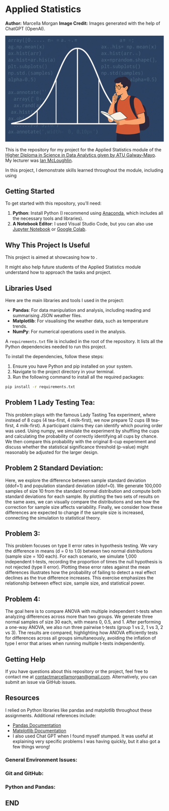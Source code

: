# Applied Statistics
**Author:** Marcella Morgan
**Image Credit:** Images generated with the help of ChatGPT (OpenAI).

![Cover Image](images/student_with_curve.png)

This is the repository for my project for the Applied Statistics module of the [Higher Diploma in Science in Data Analytics given by ATU Galway-Mayo](https://www.gmit.ie/higher-diploma-in-science-in-computing-in-data-analytics). My lecturer was [Ian McLoughlin](https://github.com/ianmcloughlin).

In this project, I demonstrate skills learned throughout the module, including using 

## Getting Started

To get started with this repository, you’ll need:  
1. **Python**: Install Python (I recommend using [Anaconda](https://www.anaconda.com/), which includes all the necessary tools and libraries).  
2. **A Notebook Editor**: I used Visual Studio Code, but you can also use [Jupyter Notebook](https://jupyter.org/) or [Google Colab](https://colab.research.google.com/).  



## Why This Project Is Useful
This project is aimed at showcasing how to . 

It might also help future students of the Applied Statistics module understand how to approach the tasks and project.

## Libraries Used
Here are the main libraries and tools I used in the project:
- **Pandas**: For data manipulation and analysis, including reading and summarising JSON weather files.
- **Matplotlib**: For visualising the weather data, such as temperature trends.
- **NumPy**: For numerical operations used in the analysis.

A `requirements.txt` file is included in the root of the repository. It lists all the Python dependencies needed to run this project.

To install the dependencies, follow these steps:

1. Ensure you have Python and pip installed on your system.
2. Navigate to the project directory in your terminal.
3. Run the following command to install all the required packages:

```bash
pip install -r requirements.txt
```

## Problem 1 Lady Testing Tea:

This problem plays with the famous Lady Tasting Tea experiment, where instead of 8 cups (4 tea-first, 4 milk-first), we now prepare 12 cups (8 tea-first, 4 milk-first). A participant claims they can identify which pouring order was used. Using numpy, we simulate the experiment by shuffling the cups and calculating the probability of correctly identifying all cups by chance. We then compare this probability with the original 8-cup experiment and discuss whether the statistical significance threshold (p-value) might reasonably be adjusted for the larger design.


## Problem 2 Standard Deviation:

Here, we explore the difference between sample standard deviation (ddof=1) and population standard deviation (ddof=0). We generate 100,000 samples of size 10 from the standard normal distribution and compute both standard deviations for each sample. By plotting the two sets of results on the same axes, we can visually compare the distributions and see how the correction for sample size affects variability. Finally, we consider how these differences are expected to change if the sample size is increased, connecting the simulation to statistical theory.




## Problem 3:

This problem focuses on type II error rates in hypothesis testing. We vary the difference in means (d = 0 to 1.0) between two normal distributions (sample size = 100 each). For each scenario, we simulate 1,000 independent t-tests, recording the proportion of times the null hypothesis is not rejected (type II error). Plotting these error rates against the mean differences illustrates how the probability of failing to detect a real effect declines as the true difference increases. This exercise emphasizes the relationship between effect size, sample size, and statistical power.


## Problem 4:

The goal here is to compare ANOVA with multiple independent t-tests when analyzing differences across more than two groups. We generate three normal samples of size 30 each, with means 0, 0.5, and 1. After performing a one-way ANOVA, we also run three pairwise t-tests (group 1 vs 2, 1 vs 3, 2 vs 3). The results are compared, highlighting how ANOVA efficiently tests for differences across all groups simultaneously, avoiding the inflation of type I error that arises when running multiple t-tests independently.


## Getting Help
If you have questions about this repository or the project, feel free to contact me at [contactmarcellamorgan@gmail.com](mailto:contactmarcellamorgan@gmail.com). Alternatively, you can submit an issue via GitHub issues.

## Resources
I relied on Python libraries like pandas and matplotlib throughout these assignments. Additional references include:
- [Pandas Documentation](https://pandas.pydata.org/docs/)
- [Matplotlib Documentation](https://matplotlib.org/stable/contents.html)
- I also used Chat GPT when I found myself stumped. It was useful at explaining very specific problems I was having quickly, but it also got a few things wrong! 

### General Environment Issues:


### Git and GitHub:
 

### Python and Pandas:
  



## END
